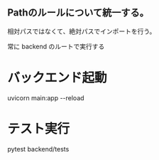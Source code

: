 ## Pathのルールについて統一する。

相対パスではなくて、絶対パスでインポートを行う。

常に backend のルートで実行する

# バックエンド起動
uvicorn main:app --reload

# テスト実行
pytest backend/tests